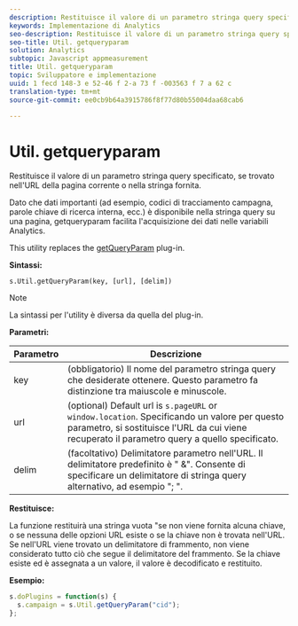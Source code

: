 ```yaml
---
description: Restituisce il valore di un parametro stringa query specificato, se trovato nell'URL della pagina corrente o nella stringa fornita.
keywords: Implementazione di Analytics
seo-description: Restituisce il valore di un parametro stringa query specificato, se trovato nell'URL della pagina corrente o nella stringa fornita.
seo-title: Util. getqueryparam
solution: Analytics
subtopic: Javascript appmeasurement
title: Util. getqueryparam
topic: Sviluppatore e implementazione
uuid: 1 fecd 148-3 e 52-46 f 2-a 73 f -003563 f 7 a 62 c
translation-type: tm+mt
source-git-commit: ee0cb9b64a3915786f8f77d80b55004daa68cab6

---
```



# Util. getqueryparam

Restituisce il valore di un parametro stringa query specificato, se trovato nell'URL della pagina corrente o nella stringa fornita.

Dato che dati importanti (ad esempio, codici di tracciamento campagna, parole chiave di ricerca interna, ecc.) è disponibile nella stringa query su una pagina, getqueryparam facilita l'acquisizione dei dati nelle variabili Analytics.

This utility replaces the [getQueryParam](../../implement/js-implementation/plugins/getqueryparam.md#concept_E3D0FEC81E1F4987B39CC467F19FFCFF) plug-in.

**Sintassi:**

```
s.Util.getQueryParam(key, [url], [delim])
```

>[!NOTE]
>
>La sintassi per l'utility è diversa da quella del plug-in.

**Parametri:**

| Parametro | Descrizione |
|---|---|
| key | (obbligatorio) Il nome del parametro stringa query che desiderate ottenere. Questo parametro fa distinzione tra maiuscole e minuscole. |
| url | (optional) Default url is `s.pageURL` or `window.location`. Specificando un valore per questo parametro, si sostituisce l'URL da cui viene recuperato il parametro query a quello specificato. |
| delim | (facoltativo) Delimitatore parametro nell'URL. Il delimitatore predefinito è " &amp;". Consente di specificare un delimitatore di stringa query alternativo, ad esempio "; ". |

**Restituisce:**

La funzione restituirà una stringa vuota "se non viene fornita alcuna chiave, o se nessuna delle opzioni URL esiste o se la chiave non è trovata nell'URL. Se nell'URL viene trovato un delimitatore di frammento, non viene considerato tutto ciò che segue il delimitatore del frammento. Se la chiave esiste ed è assegnata a un valore, il valore è decodificato e restituito.

**Esempio:**

```js
s.doPlugins = function(s) { 
  s.campaign = s.Util.getQueryParam("cid"); 
};
```

